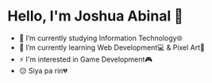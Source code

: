 <h1 alight="center">Hello, I'm Joshua Abinal 👋 </h1>

- 🔭 I’m currently studying Information Technology🌐
- 🌱 I’m currently learning Web Development💻 & Pixel Art👾
- ⚡ I'm interested in Game Development🎮
- 😔 Siya pa rin💔
